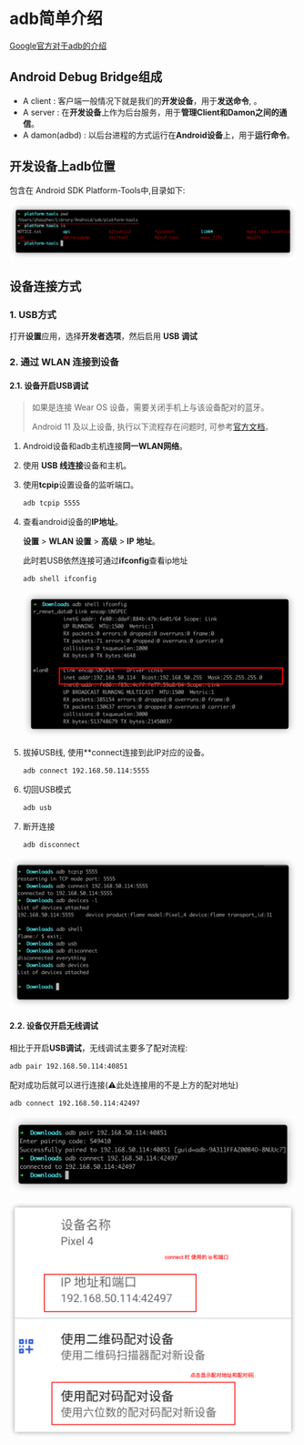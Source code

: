 # adb简单介绍

[Google官方对于adb的介绍](https://developer.android.google.cn/studio/command-line/adb?hl=zh-cn)

## Android Debug Bridge组成

- A client : 客户端一般情况下就是我们的**开发设备**，用于**发送命令**, 。
- A server : 在**开发设备**上作为后台服务，用于**管理Client和Damon之间的通信**。
- A damon(adbd) : 以后台进程的方式运行在**Android设备**上，用于**运行命令**。

## 开发设备上adb位置

包含在 Android SDK Platform-Tools中,目录如下:

![image-20210910230119700](adb.assets/image-20210910230119700.png)

## 设备连接方式

### 1. USB方式

打开**设置**应用，选择**开发者选项**，然后启用 **USB 调试**

### 2. 通过 WLAN 连接到设备

#### 2.1. 设备开启USB调试

> 如果是连接 Wear OS 设备，需要关闭手机上与该设备配对的蓝牙。
>
> Android 11 及以上设备, 执行以下流程存在问题时, 可参考[官方文档](https://developer.android.google.cn/studio/run/device#wireless)。

1. Android设备和adb主机连接**同一WLAN网络**。

2. 使用 **USB 线连接**设备和主机。

3. 使用**tcpip**设置设备的监听端口。

   ```bash
   adb tcpip 5555
   ```

4. 查看android设备的**IP地址**。

   **设置** > **WLAN 设置** > **高级** > **IP 地址**。

   此时若USB依然连接可通过**ifconfig**查看ip地址

   ```bash
   adb shell ifconfig
   ```

   ![image-20210910235216830](adb.assets/image-20210910235216830.png)

5. 拔掉USB线, 使用**connect连接到此IP对应的设备。

   ```bash
   adb connect 192.168.50.114:5555
   ```
   
6. 切回USB模式

   ```bash
   adb usb
   ```

8. 断开连接

   ```bash
   adb disconnect
   ```


![image-20210910235709257](adb.assets/image-20210910235709257.png)

#### 2.2. 设备仅开启无线调试

相比于开启**USB调试**，无线调试主要多了配对流程:

```bash
adb pair 192.168.50.114:40851
```

配对成功后就可以进行连接(⚠️此处连接用的不是上方的配对地址)

```bash
adb connect 192.168.50.114:42497
```

![image-20210911002836252](adb.assets/image-20210911002836252.png)

![image-20210911002250555](adb.assets/image-20210911002250555.png)
